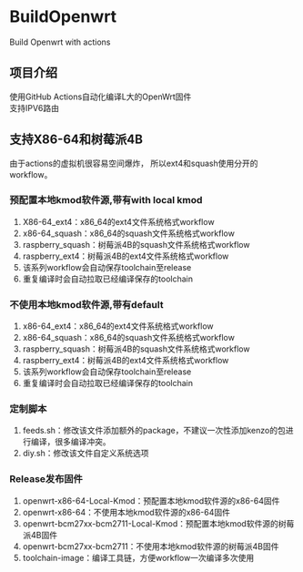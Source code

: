 # BuildOpenwrt
Build Openwrt with actions

## 项目介绍
使用GitHub Actions自动化编译L大的OpenWrt固件  
支持IPV6路由

## 支持X86-64和树莓派4B
由于actions的虚拟机很容易空间爆炸，
所以ext4和squash使用分开的workflow。

### 预配置本地kmod软件源,带有with local kmod
1. X86-64_ext4：x86_64的ext4文件系统格式workflow
2. x86-64_squash：x86_64的squash文件系统格式workflow
3. raspberry_squash：树莓派4B的squash文件系统格式workflow
4. raspberry_ext4：树莓派4B的ext4文件系统格式workflow
5. 该系列workflow会自动保存toolchain至release
6. 重复编译时会自动拉取已经编译保存的toolchain

### 不使用本地kmod软件源,带有default
1. x86-64_ext4：x86_64的ext4文件系统格式workflow
2. x86-64_squash：x86_64的squash文件系统格式workflow
3. raspberry_squash：树莓派4B的squash文件系统格式workflow
4. raspberry_ext4：树莓派4B的ext4文件系统格式workflow
5. 该系列workflow会自动保存toolchain至release
6. 重复编译时会自动拉取已经编译保存的toolchain

### 定制脚本
1. feeds.sh：修改该文件添加额外的package，不建议一次性添加kenzo的包进行编译，很多编译冲突。
2. diy.sh：修改该文件自定义系统选项

### Release发布固件
1. openwrt-x86-64-Local-Kmod：预配置本地kmod软件源的x86-64固件
2. openwrt-x86-64：不使用本地kmod软件源的x86-64固件
3. openwrt-bcm27xx-bcm2711-Local-Kmod：预配置本地kmod软件源的树莓派4B固件
4. openwrt-bcm27xx-bcm2711：不使用本地kmod软件源的树莓派4B固件
5. toolchain-image：编译工具链，方便workflow一次编译多次使用
